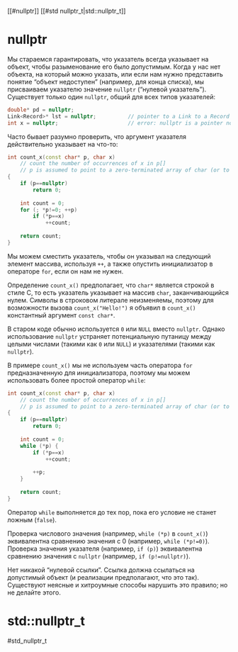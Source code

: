 
[[#nullptr]]
[[#std nullptr_t|std::nullptr_t]]
# nullptr

Мы стараемся гарантировать, что указатель всегда указывает на объект, чтобы разыменование его было допустимым. Когда у нас нет объекта, на который можно указать, или если нам нужно представить понятие “объект недоступен” (например, для конца списка), мы присваиваем указателю значение `nullptr` (“нулевой указатель”). Существует только один `nullptr`, общий для всех типов указателей:
```c++
double* pd = nullptr;
Link<Record>* lst = nullptr;          // pointer to a Link to a Record
int x = nullptr;                      // error: nullptr is a pointer not an integer
```

Часто бывает разумно проверить, что аргумент указателя действительно указывает на что-то:
```c++
int count_x(const char* p, char x)
	// count the number of occurrences of x in p[]
	// p is assumed to point to a zero-terminated array of char (or to nothing)
{
	if (p==nullptr)
		return 0;
		
	int count = 0;
	for (; *p!=0; ++p)
		if (*p==x)
			++count;
			
	return count;
}
```

Мы можем сместить указатель, чтобы он указывал на следующий элемент массива, используя `++`, а также опустить инициализатор в операторе `for`, если он нам не нужен.

Определение `count_x()` предполагает, что `char*` является строкой в стиле C, то есть указатель указывает на массив `char`, заканчивающийся нулем. Символы в строковом литерале неизменяемы, поэтому для возможности вызова `count_x("Hello!")` я объявил в `count_x()` константный аргумент `const char*`.

В старом коде обычно используется `0` или `NULL` вместо `nullptr`. Однако использование `nullptr` устраняет потенциальную путаницу между целыми числами (такими как `0` или `NULL`) и указателями (такими как `nullptr`).

В примере `count_x()` мы не используем часть оператора `for` предназначенную для инициализатора, поэтому мы можем использовать более простой оператор `while`:
```c++
int count_x(const char* p, char x)
	// count the number of occurrences of x in p[]
	// p is assumed to point to a zero-terminated array of char (or to nothing)
{
	if (p==nullptr)
		return 0;
		
	int count = 0;
	while (*p) {
		if (*p==x)
			++count;
		
		++p;
	}
	
	return count;
}
```

Оператор `while` выполняется до тех пор, пока его условие не станет ложным (`false`).

Проверка числового значения (например, `while (*p)` в `count_x()`) эквивалентна сравнению значения с 0 (например, `while (*p!=0)`). Проверка значения указателя (например, `if (p)`) эквивалентна сравнению значения с `nullptr` (например, `if (p!=nullptr)`).

Нет никакой “нулевой ссылки”. Ссылка должна ссылаться на допустимый объект (и реализации предполагают, что это так). Существуют неясные и хитроумные способы нарушить это правило; но не делайте этого.

# std::nullptr_t

#std_nullptr_t













